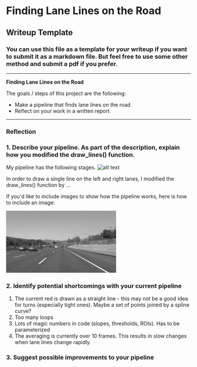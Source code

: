 # **Finding Lane Lines on the Road** 

## Writeup Template

### You can use this file as a template for your writeup if you want to submit it as a markdown file. But feel free to use some other method and submit a pdf if you prefer.

---

**Finding Lane Lines on the Road**

The goals / steps of this project are the following:
* Make a pipeline that finds lane lines on the road
* Reflect on your work in a written report


[//]: # (Image References)

[image1]: ./examples/grayscale.jpg "Grayscale"
[image2]: .Week-1.jpg "Processing Pipeline"

---

### Reflection

### 1. Describe your pipeline. As part of the description, explain how you modified the draw_lines() function.

My pipeline has the following stages. 
![alt text][image2]



In order to draw a single line on the left and right lanes, I modified the draw_lines() function by ...

If you'd like to include images to show how the pipeline works, here is how to include an image: 

![alt text][image1]


### 2. Identify potential shortcomings with your current pipeline


1. The current red is drawn as a straight line - this may not be a good idea for turns (especially tight ones). Maybe a set of points joined by a spline curve?
2. Too many loops
3. Lots of magic numbers in code (slopes, thresholds, ROIs). Has to be parameterized 
4. The averaging is currently over 10 frames. This results in slow changes when lane lines change rapidly.


### 3. Suggest possible improvements to your pipeline

